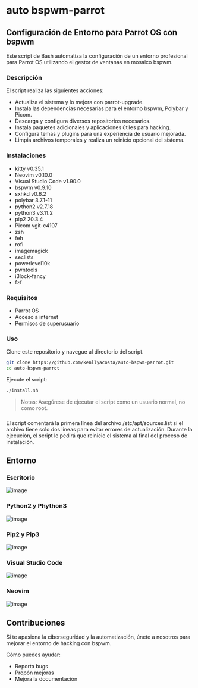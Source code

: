 # auto bspwm-parrot
## Configuración de Entorno para Parrot OS con bspwm

Este script de Bash automatiza la configuración de un entorno profesional para Parrot OS utilizando el gestor de ventanas en mosaico bspwm.

### Descripción
El script realiza las siguientes acciones:

- Actualiza el sistema y lo mejora con parrot-upgrade.
- Instala las dependencias necesarias para el entorno bspwm, Polybar y Picom.
- Descarga y configura diversos repositorios necesarios.
- Instala paquetes adicionales y aplicaciones útiles para hacking.
- Configura temas y plugins para una experiencia de usuario mejorada.
- Limpia archivos temporales y realiza un reinicio opcional del sistema.

### Instalaciones
- kitty v0.35.1
- Neovim v0.10.0
- Visual Studio Code v1.90.0
- bspwm v0.9.10
- sxhkd v0.6.2
- polybar 3.7.1-11
- python2 v2.7.18
- python3 v3.11.2
- pip2 20.3.4
- Picom vgit-c4107
- zsh
- feh
- rofi
- imagemagick
- seclists
- powerlevel10k
- pwntools
- i3lock-fancy
- fzf

### Requisitos
- Parrot OS
- Acceso a internet
- Permisos de superusuario

### Uso
Clone este repositorio y navegue al directorio del script.

```bash
git clone https://github.com/kenllyacosta/auto-bspwm-parrot.git
cd auto-bspwm-parrot
```

Ejecute el script:

```bash
./install.sh
```
> Notas: Asegúrese de ejecutar el script como un usuario normal, no como root.
###
El script comentará la primera línea del archivo /etc/apt/sources.list si el archivo tiene solo dos líneas para evitar errores de actualización.
Durante la ejecución, el script le pedirá que reinicie el sistema al final del proceso de instalación.

## Entorno

### Escritorio
![image](https://github.com/kenllyacosta/auto-bspwm-parrot/assets/7442445/32199466-888b-4416-82f0-03cf73450081)

### Python2 y Phython3
![image](https://github.com/kenllyacosta/auto-bspwm-parrot/assets/7442445/3a678901-ed95-4870-8c52-84236d931943)

### Pip2 y Pip3
![image](https://github.com/kenllyacosta/auto-bspwm-parrot/assets/7442445/27a9169d-13b5-4499-b725-34f29bd587c3)


### Visual Studio Code
![image](https://github.com/kenllyacosta/auto-bspwm-parrot/assets/7442445/f1505cb9-980f-4fd6-a027-cd7fb0a9a9cb)

### Neovim
![image](https://github.com/kenllyacosta/auto-bspwm-parrot/assets/7442445/874b772c-8f22-453e-af5e-aa183e4f623c)

## Contribuciones

Si te apasiona la ciberseguridad y la automatización, únete a nosotros para mejorar el entorno de hacking con bspwm.

Cómo puedes ayudar:

- Reporta bugs
- Propón mejoras
- Mejora la documentación
